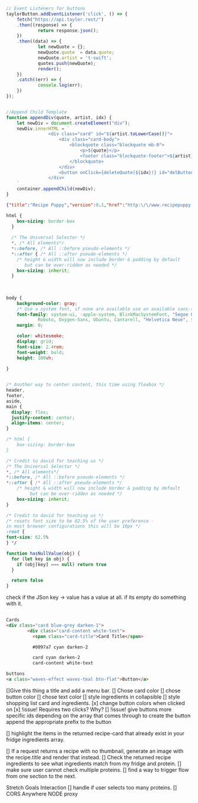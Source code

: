 ```javascript
// Event Listeners for buttons
taylorButton.addEventListener('click', () => {
	fetch("https://api.taylor.rest/")
	.then((response) => {
			return response.json();
	})
	.then((data) => {
			let newQuote = {};
			newQuote.quote  = data.quote;
			newQuote.artist = 't-swift';
			quotes.push(newQuote);
			render();
	})
	.catch((err) => {
			console.log(err);
	})
});


//Append Child Template
function appendDiv(quote, artist, idx) {
    let newDiv = document.createElement("div");
    newDiv.innerHTML = `
                <div class="card" id="${artist.toLowerCase()}">
                    <div class="card-body">
                        <blockquote class="blockquote mb-0">
                            <p>${quote}</p>
                            <footer class="blockquote-footer">${artist}</footer>
                        </blockquote>
                    </div>
                    <button onClick={deleteQuote(${idx})} id="delButton" class="btn">X</button>
                </div>    
    `
    container.appendChild(newDiv);
}
```


```json
{"title":"Recipe Puppy","version":0.1,"href":"http:\/\/www.recipepuppy.com\/","results":[{"title":"Chicky-N-Cheese Sandwich","href":"http:\/\/www.recipezaar.com\/Chicky-N-Cheese-Sandwich-57383","ingredients":"chicken, cream cheese, salt","thumbnail":""},{"title":"Chicken Tortilla Wrap Sandwich","href":"http:\/\/www.recipezaar.com\/Chicken-Tortilla-Wrap-Sandwich-126712","ingredients":"cheddar cheese, salsa, chicken, flour tortillas, lettuce","thumbnail":"http:\/\/img.recipepuppy.com\/299609.jpg"},{"title":"Chicken Cordon Bleu Sandwich","href":"http:\/\/www.recipezaar.com\/Chicken-Cordon-Bleu-Sandwich-349780","ingredients":"chicken, french bread, ham, swiss cheese, vegetable oil","thumbnail":"http:\/\/img.recipepuppy.com\/295527.jpg"},{"title":"Chicken & Slaw Sandwich with Bell Pepper Relish \r\n\t\t\n","href":"http:\/\/www.kraftfoods.com\/kf\/recipes\/chicken-slaw-sandwich-bell-110881.aspx","ingredients":"cheese spread, relish, sourdough bread, chicken, broccoli","thumbnail":"http:\/\/img.recipepuppy.com\/651857.jpg"},{"title":"\nHot Chicken Sandwich Recipe\n\n","href":"http:\/\/cookeatshare.com\/recipes\/hot-chicken-sandwich-51902","ingredients":"chicken, eggs, olives, mushroom, mayonnaise","thumbnail":"http:\/\/img.recipepuppy.com\/794805.jpg"},{"title":"Ciabatta Chicken Sandwich","href":"http:\/\/www.recipezaar.com\/Ciabatta-Chicken-Sandwich-241818","ingredients":"spinach, chicken, ciabatta rolls, salad dressing, mayonnaise, monterey jack cheese, tomato","thumbnail":""},{"title":"Chicken Caesar Sandwich \r\n\r\n","href":"http:\/\/www.kraftfoods.com\/kf\/recipes\/chicken-caesar-sandwich-50775.aspx","ingredients":"salad dressing, roll, parmesan cheese, lettuce, chicken, tomato","thumbnail":"http:\/\/img.recipepuppy.com\/649736.jpg"},{"title":"Chicken Caesar Sandwich \r\n\r\n","href":"http:\/\/www.kraftfoods.com\/kf\/recipes\/chicken-caesar-sandwich-50775.aspx?cm_re=1-_-1-_-RecipeAlsoEnjoy","ingredients":"salad dressing, roll, parmesan cheese, lettuce, chicken, tomato","thumbnail":"http:\/\/img.recipepuppy.com\/665828.jpg"},{"title":"Parmesan Chicken Sandwich","href":"http:\/\/www.recipezaar.com\/Parmesan-Chicken-Sandwich-168023","ingredients":"black pepper, chicken, butter, oregano, bread crumbs, paprika, parmesan cheese, parsley, salt","thumbnail":"http:\/\/img.recipepuppy.com\/350088.jpg"},{"title":"Crispy Chicken Sandwich \r\n\t\t\r\n\t\r\n\t\t\r\n\t\r\n\t\t\r\n\t\r\n\t\r\n\r\n","href":"http:\/\/www.kraftfoods.com\/kf\/recipes\/crispy-chicken-sandwich-55445.aspx","ingredients":"chicken, chicken, mozzarella cheese, french bread, dijon mustard, lettuce, tomato","thumbnail":"http:\/\/img.recipepuppy.com\/650315.jpg"}]}
```

```css
html {
    box-sizing: border-box
  }
 
  /* The Universal Selector */
  *, /* All elements*/
  *::before, /* All ::before pseudo-elements */
  *::after { /* All ::after pseudo-elements */
    /* height & width will now include border & padding by default
       but can be over-ridden as needed */
    box-sizing: inherit;
  }
 
 
  
body {
	background-color: gray;
	/* Use a system font, if none are available use an available sans-sarif font */
	font-family: system-ui, -apple-system, BlinkMacSystemFont, "Segoe UI",
			Roboto, Oxygen-Sans, Ubuntu, Cantarell, "Helvetica Neue", sans-serif;
	margin: 0;

	color: whitesmoke;
	display: grid;
	font-size: 2.4rem;
	font-weight: bold;
	height: 100vh;
	
}


/* Another way to center content, this time using flexbox */
header,
footer,
aside,
main {
  display: flex;
  justify-content: center;
  align-items: center;
}

```

```css
/* html {
	box-sizing: border-box
}

/* Credit to david for teaching us */
/* The Universal Selector */
*, /* All elements*/
*::before, /* All ::before pseudo-elements */
*::after { /* All ::after pseudo-elements */
	/* height & width will now include border & padding by default
		 but can be over-ridden as needed */
	box-sizing: inherit;
}

/* Credit to david for teaching us */
/* resets font size to be 62.5% of the user preference - 
in most browser configurations this will be 10px */
:root {
font-size: 62.5%
} */
```


```js
function hasNullValue(obj) {
  for (let key in obj) {
    if (obj[key] === null) return true
  }

  return false
}
```

check if the JSon key -> value has a value at all. if its empty do something with it.


<!-- Materialize CDN Links -->
<!-- Compiled and minified CSS -->
```html
   
Cards
<div class="card blue-grey darken-1">
        <div class="card-content white-text">
          <span class="card-title">Card Title</span>

          #0097a7 cyan darken-2

          card cyan darken-2
          card-content white-text

buttons
<a class="waves-effect waves-teal btn-flat">Button</a>
```
        



[]Give this thing a title and add a menu bar.
[] Chose card color
[] chose button color
[] chose text color
[] style ingredients in collapsible
[] style shopping list card and ingredients.
[x] change button colors when clicked on
  [x] !issue! Requires two clicks? Why?
  [] !issue! give buttons more specific ids
    depending on the array that comes through to create the button
      append the appropriate prefix to the button
      



[] highlight the items in the returned recipe-card that already exist in your fridge ingredients array.

[] If a request returns a recipe with no thumbnail, generate an image with the recipe.title and render that instead.
[] Check the returned recipe ingredients to see what ingredients match from my fridge and protein.
[] make sure user cannot check multiple proteins.
[] find a way to trigger flow from one section to the next.


Stretch Goals
Interaction
[] handle if user selects too many proteins.
[] CORS Anywhere NODE proxy



